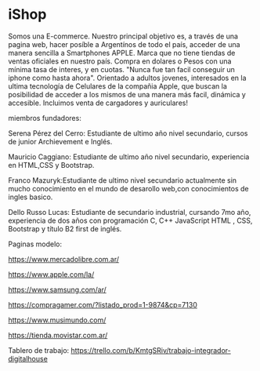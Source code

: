 # iShop

Somos una E-commerce. Nuestro principal objetivo es, a través de una pagina web, hacer posíble a Argentínos de todo el país, acceder de una manera sencilla a Smartphones APPLE. Marca que no tiene tiendas de ventas oficiales en nuestro país. 
Compra en dolares o Pesos con una mínima tasa de interes, y en cuotas.
"Nunca fue tan facil conseguir un iphone como hasta ahora".
Orientado a adultos jovenes, interesados en la ultima tecnología de Celulares de la compañia Apple, que buscan la posibilidad de acceder a los mismos de una manera más facil, dinámica y accesible.
Incluimos venta de cargadores y auriculares!

miembros fundadores:

Serena Pérez del Cerro: Estudiante de ultimo año nivel secundario, cursos de junior Archievement e Inglés.

Mauricio Caggiano: Estudiante de ultimo año nivel secundario, experiencia en HTML,CSS y Bootstrap.

Franco Mazuryk:Estudiante de ultimo nivel secundario actualmente sin mucho conocimiento en el mundo de desarollo web,con conocimientos de ingles basico.

Dello Russo Lucas: Estudiante de secundario industrial, cursando 7mo año, experiencia de dos años con programación C, C++ JavaScript HTML , CSS, Bootstrap y título B2 first de inglés.

Paginas modelo:

https://www.mercadolibre.com.ar/

https://www.apple.com/la/

https://www.samsung.com/ar/

https://compragamer.com/?listado_prod=1-9874&cp=7130

https://www.musimundo.com/

https://tienda.movistar.com.ar/


Tablero de trabajo: https://trello.com/b/KmtgSRiv/trabajo-integrador-digitalhouse
